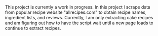 This project is currently a work in progress. In this project I scrape data from popular recipe website "allrecipes.com" to obtain recipe names, ingredient lists, and reviews. 
Currently, I am only extracting cake recipes and am figuring out how to have the script wait until a new page loads to continue to extract recipes.